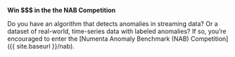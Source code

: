 **Win $$$ in the the NAB Competition**

Do you have an algorithm that detects anomalies in streaming data? Or a dataset of real-world, time-series data with labeled anomalies? If so, you’re encouraged to enter the [Numenta Anomaly Benchmark (NAB) Competition]({{ site.baseurl }}/nab).
